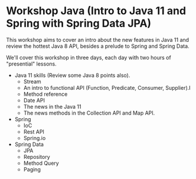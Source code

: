 # Workshop Java (Intro to Java 11 and Spring with Spring Data JPA)



This workshop aims to cover an intro about the new features in Java 11 and review the hottest Java 8 API, besides a prelude to Spring and Spring Data.

We'll cover this workshop in three days, each day with two hours of "presential" lessons.




* Java 11 skills (Review some Java 8 points also).
  * Stream
  * An intro to functional API (Function, Predicate, Consumer, Supplier).I
  * Method reference
  * Date API
  * The news in the Java 11
  * The news methods in the Collection API and Map API.
* Spring
  * IoC
  * Rest API
  * Spring.io
* Spring Data
  * JPA
  * Repository
  * Method Query
  * Paging